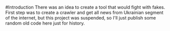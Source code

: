 #Introduction 
There was an idea to create a tool that would fight with fakes. 
First step was to create a crawler and get all news from Ukrainian segment of the internet, but this project was suspended, so I'll just publish some random old code here just for history.
